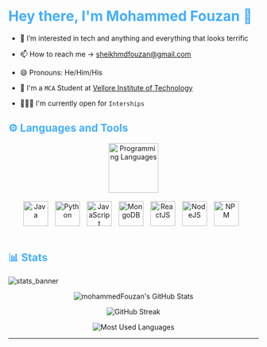 <!--# Hey there, I'm Mohammed Fouzan 👋 
---  
- 👀 I’m interested in tech and anything and everything that looks terrific

- 📫 How to reach me -> sheikhmdfouzan@gmail.com

- 😄 Pronouns: He/Him/His

- 🏫 I'm a ```MCA``` Student at [Vellore Institute of Technology](https://vit.ac.in/)

- 👨🏻‍💻 I'm currently open for ```Interships``` -->
<!---
mohammedFouzan/mohammedFouzan is a ✨ special ✨ repository because its `README.md` (this file) appears on your GitHub profile.
You can click the Preview link to take a look at your changes.
--->






<h1 style="color: #44AEFB;">  Hey there, I'm Mohammed Fouzan 👋  </h1>


<!--![github_cover_banner](https://user-images.githubusercontent.com/78341798/223527784-087b398b-23d0-491f-b287-4bfbd2588bca.gif) -->

- 👀 I’m interested in tech and anything and everything that looks terrific

- 📫 How to reach me -> sheikhmdfouzan@gmail.com

- 😄 Pronouns: He/Him/His

- 🏫 I'm a ```MCA``` Student at [Vellore Institute of Technology](https://vit.ac.in/)

- 👨🏻‍💻 I'm currently open for ```Interships```
  
<!-- Languages and Tools -->

<h2 style="color: #44AEFB">⚙️ Languages and Tools</h2>
<div align="center" style="display:block;">
    <img width="100px" alt="Programming Languages" src="https://user-images.githubusercontent.com/78341798/194531121-47b0119a-ce00-439d-b586-125f86acb098.png"/> 
</div>
<br>   
<!-- Icons Resources -->
<!-- https://devicon.dev/ -->
<!-- https://cdn.jsdelivr.net/npm/simple-icons@v3/icons/ -->
<div align="center">
<img  alt="Java" height="50px" style="padding-right:10px;" src="https://cdn.jsdelivr.net/gh/devicons/devicon/icons/java/java-original.svg"/>
  
<img  alt="Python" height="50px" style="padding-right:10px;" src="https://cdn.jsdelivr.net/gh/devicons/devicon/icons/python/python-original.svg"/>
<img  alt="JavaScript" height="50px" style="padding-right:10px;" src="https://cdn.jsdelivr.net/gh/devicons/devicon/icons/javascript/javascript-plain.svg"/>

<img  alt="MongoDB" height="50px" style="padding-right:10px;" src="https://cdn.jsdelivr.net/gh/devicons/devicon/icons/mongodb/mongodb-original.svg"/>
<img  alt="ReactJS" height="50px" style="padding-right:10px;" src="https://cdn.jsdelivr.net/gh/devicons/devicon/icons/react/react-original.svg" />
<img  alt="NodeJS" height="50px" style="padding-right:10px;" src="https://cdn.jsdelivr.net/gh/devicons/devicon/icons/nodejs/nodejs-original.svg"/>
<img  alt="NPM" height="50px" style="padding-right:10px;" src="https://cdn.jsdelivr.net/gh/devicons/devicon/icons/npm/npm-original-wordmark.svg"/>
 
</div>
<br>


<!-- Statistics -->

<h2 style="color: #44AEFB">📊 Stats</h2>

![stats_banner](https://user-images.githubusercontent.com/78341798/194534778-d662496c-ae00-4e8d-ae9b-b90912054e7f.gif)

<!-- Begin Stats Cards -->
<!-- Resources:  -->
<!-- Github & Languages Stats: https://github.com/anuraghazra/github-readme-stats --> 
<!-- Streak Stats: https://github.com/denvercoder1/github-readme-streak-stats -->
<!-- Change the value after ?username= to your GitHub username. -->
<div class="stats" align="center">

![mohammedFouzan's GitHub Stats](https://github-readme-stats.vercel.app/api?username=mohammedFouzan&hide=stars&count_private=true&show_icons=true&theme=algolia&border_radius=20)

![GitHub Streak](https://streak-stats.demolab.com?user=mohammedFouzan&count_private=true&theme=algolia&border_radius=20)

<!-- ![Most Used Languages](https://github-readme-stats.vercel.app/api/top-langs/?username=KhaledBadranDev&show_icons=true&theme=algolia&border_radius=20) -->
    
<!-- compact programming languages layout -->
![Most Used Languages](https://github-readme-stats.vercel.app/api/top-langs/?username=mohammedFouzan&layout=compact&show_icons=true&theme=algolia&border_radius=20)
</div>
<!--  End Stats Cards -->

---


<!-- 
🔗 Links 🔗
- My Github Portfolio Page:
https://github.com/ProgrammingGym
- My Github README Code:
https://raw.githubusercontent.com/Pro...
- Youtube Cards:
https://github.com/DenverCoder1/githu...
- Youtube Buttons / Badges :
https://github.com/DenverCoder1/custo...
- Github & Languages Stats Cards:
https://github.com/anuraghazra/github...
- Streak Stats Card:
https://github.com/denvercoder1/githu...
- README Web App Generator 1:
https://rahuldkjain.github.io/gh-prof...
- README Web App Generator 2:
https://arturssmirnovs.github.io/gith...
- SVG Icons Resource1:
https://devicon.dev/
- SVG Icons Resource2:
https://cdn.jsdelivr.net/npm/simple-i...
- SVG Icons Resource3:
https://www.svgrepo.com/
-->
